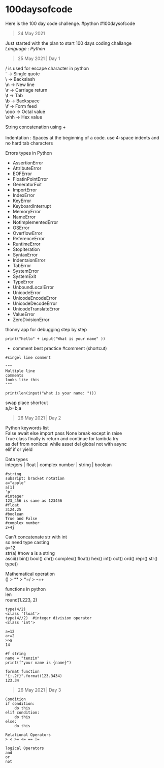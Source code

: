 # 100daysofcode
Here is the 100 day code challenge. #python #100daysofcode

> 24 May 2021

Just started with the plan to start 100 days coding challange <br>
*Language* : *Python*

> 25 May 2021 | Day 1

/ is used for escape character in python<br>
\` -> Single quote<br>
\\ -> Backslash<br>
\n -> New line<br>
\r -> Carriage return<br>
\t -> Tab<br>
\b -> Backspace<br>
\f -> Form feed<br>
\ooo -> Octal value<br>
\xhh -> Hex value<br>

String concatenation using +<br><br>
Indentation : Spaces at the beginning of a code. use 4-space indents and no hard tab characters<br>

Errors types in Python
- AssertionError
- AttributeError
- EOFError
- FloatinPointError
- GeneratorExit
- ImportError
- IndexError
- KeyError
- KeyboardInterrupt
- MemoryError
- NameError
- NotImplementedError
- OSError
- OverflowError
- ReferenceError
- RuntimeError
- StopIteration
- SyntaxError
- IndentaionError
- TabError
- SystemError
- SystemExit
- TypeError
- UnboundLocalError
- UnicodeError
- UnicodeEncodeError
- UnicodeDecodeError
- UnicodeTranslateError
- ValueError
- ZeroDivisionError

thonny app for debugging step by step
```
print("hello" + input("What is your name" ))
```
- comment best practice #comment (shortcut)
```
#singel line comment

"""
Multiple line
comments
looks like this
"""
```
```
print(len(input("what is your name: ")))
```

swap place shortcut<br>
a,b=b,a

> 26 May 2021 | Day 2

Python keywords list<br>
False await else import pass None break except in raise <br>
True class finally is return and continue for lambda try <br>
as def from nonlocal while asset del global not with async <br>
elif if or yield<br>

Data types<br>
integers | float | complex number | string | boolean <br>
```
#string
subsript: bracket notation
a="apple"
a[1]
'p'
#integer
123_456 is same as 123456
#float
3124.25
#boolean
True and False
#complex number
2+4j
```

Can't concatenate str with int<br>
so need type casting<br>
a=12<br>
str(a) #now a is a string <br>
ascii() bin() bool() chr() complex() float() hex() int() oct() ord() repr() str() type()<br>

Mathematical operation<br>
() > ** > *=/ > -=+<br>

functions in python<br>
len<br>
round(1.223, 2)<br>
```
type(4/2)
<class 'float'>
type(4//2)  #integer division operator
<class 'int'>

a=12
a+=2
>>a
14

#f string
name = "tenzin"
print(f"your name is {name}")

format function
"{:.2f}".format(123.3434)
123.34
```
> 26 May 2021 | Day 3
```
Condition 
if condition:
    do this
elif condition:
    do this
else:
    do this

Relational Operators
> < >= <= == !=

logical Operators
and
or 
not
```



